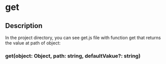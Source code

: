 # get

## Description

In the project directory, you can see get.js file with function get that returns the value at path of object:

### get(object: Object, path: string, defaultVakue?: string)
